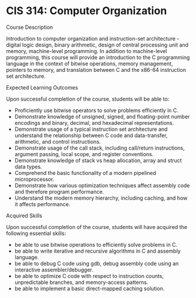 # CIS 314: Computer Organization


Course Description

Introduction to computer organization and instruction-set architecture - digital
logic design, binary arithmetic, design of central processing unit and memory,
machine-level programming.  In addition to machine-level programming, this
course will provide an introduction to the C programming language in the context
of bitwise operations, memory management, pointers to memory, and translation
between C and the x86-64 instruction set architecture.


Expected Learning Outcomes

Upon successful completion of the course, students will be able to:

- Proficiently use bitwise operators to solve problems efficiently in C.
- Demonstrate knowledge of unsigned, signed, and floating-point number encodings
  and binary, decimal, and hexadecimal representations.
- Demonstrate usage of a typical instruction set architecture and understand the
  relationship between C code and data-transfer, arithmetic, and control
  instructions.
- Demonstrate usage of the call stack, including call/return instructions,
  argument passing, local scope, and register conventions.
- Demonstrate knowledge of stack vs heap allocation, array and struct data
  types.
- Comprehend the basic functionality of a modern pipelined microprocessor.
- Demonstrate how various optimization techniques affect assembly code and
  therefore program performance.
- Understand the modern memory hierarchy, including caching, and how it affects
  performance.

Acquired Skills

Upon successful completion of the course, students will have acquired the
following essential skills:

- be able to use bitwise operations to efficiently solve problems in C.
- be able to write iterative and recursive algorithms in C and assembly
  language.
- be able to debug C code using gdb, debug assembly code using an interactive
  assembler/debugger.
- be able to optimize C code with respect to instruction counts, unpredictable
  branches, and memory-access patterns.
- be able to implement a basic direct-mapped caching solution.